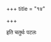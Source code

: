+++
title = "१४"

+++


<div class="js_include " url="/vedAH_yajuH/taittirIyam/sUtram/ApastambaH/dharma-sUtram/vishvAsa-prastutiH/1/04/14/01_agnihotramatithayaH.md"  newLevelForH1="3" includeTitle="true"  > </div>
<div class="js_include collapsed" url="/vedAH_yajuH/taittirIyam/sUtram/ApastambaH/dharma-sUtram/haradatta-TIkA/1/04/14/01_agnihotramatithayaH.md"  newLevelForH1="4" title="हरदत्त-टीका"  > </div>
<div class="js_include collapsed" url="/vedAH_yajuH/taittirIyam/sUtram/ApastambaH/dharma-sUtram/buhler/1/04/14/01_agnihotramatithayaH.md"  newLevelForH1="4" title="Bühler"  > </div>

  

<div class="js_include " url="/vedAH_yajuH/taittirIyam/sUtram/ApastambaH/dharma-sUtram/vishvAsa-prastutiH/1/04/14/02_yachchAnyadevaM_yuktam.md"  newLevelForH1="3" includeTitle="true"  > </div>
<div class="js_include collapsed" url="/vedAH_yajuH/taittirIyam/sUtram/ApastambaH/dharma-sUtram/haradatta-TIkA/1/04/14/02_yachchAnyadevaM_yuktam.md"  newLevelForH1="4" title="हरदत्त-टीका"  > </div>
<div class="js_include collapsed" url="/vedAH_yajuH/taittirIyam/sUtram/ApastambaH/dharma-sUtram/buhler/1/04/14/02_yachchAnyadevaM_yuktam.md"  newLevelForH1="4" title="Bühler"  > </div>

  

<div class="js_include " url="/vedAH_yajuH/taittirIyam/sUtram/ApastambaH/dharma-sUtram/vishvAsa-prastutiH/1/04/14/03_adhyayanArthena_ya~n_chodayenna.md"  newLevelForH1="3" includeTitle="true"  > </div>
<div class="js_include collapsed" url="/vedAH_yajuH/taittirIyam/sUtram/ApastambaH/dharma-sUtram/haradatta-TIkA/1/04/14/03_adhyayanArthena_ya~n_chodayenna.md"  newLevelForH1="4" title="हरदत्त-टीका"  > </div>
<div class="js_include collapsed" url="/vedAH_yajuH/taittirIyam/sUtram/ApastambaH/dharma-sUtram/buhler/1/04/14/03_adhyayanArthena_ya~n_chodayenna.md"  newLevelForH1="4" title="Bühler"  > </div>

   

<div class="js_include " url="/vedAH_yajuH/taittirIyam/sUtram/ApastambaH/dharma-sUtram/vishvAsa-prastutiH/1/04/14/04_na_chAsmindoSham_pashyet.md"  newLevelForH1="3" includeTitle="true"  > </div>
<div class="js_include collapsed" url="/vedAH_yajuH/taittirIyam/sUtram/ApastambaH/dharma-sUtram/haradatta-TIkA/1/04/14/04_na_chAsmindoSham_pashyet.md"  newLevelForH1="4" title="हरदत्त-टीका"  > </div>
<div class="js_include collapsed" url="/vedAH_yajuH/taittirIyam/sUtram/ApastambaH/dharma-sUtram/buhler/1/04/14/04_na_chAsmindoSham_pashyet.md"  newLevelForH1="4" title="Bühler"  > </div>

   

<div class="js_include " url="/vedAH_yajuH/taittirIyam/sUtram/ApastambaH/dharma-sUtram/vishvAsa-prastutiH/1/04/14/05_yadRchChAyAmasaMvRttau_gatireva_tasmin.md"  newLevelForH1="3" includeTitle="true"  > </div>
<div class="js_include collapsed" url="/vedAH_yajuH/taittirIyam/sUtram/ApastambaH/dharma-sUtram/haradatta-TIkA/1/04/14/05_yadRchChAyAmasaMvRttau_gatireva_tasmin.md"  newLevelForH1="4" title="हरदत्त-टीका"  > </div>
<div class="js_include collapsed" url="/vedAH_yajuH/taittirIyam/sUtram/ApastambaH/dharma-sUtram/buhler/1/04/14/05_yadRchChAyAmasaMvRttau_gatireva_tasmin.md"  newLevelForH1="4" title="Bühler"  > </div>

  

<div class="js_include " url="/vedAH_yajuH/taittirIyam/sUtram/ApastambaH/dharma-sUtram/vishvAsa-prastutiH/1/04/14/06_mAtari_pitaryAchAryavachChushrUShA.md"  newLevelForH1="3" includeTitle="true"  > </div>
<div class="js_include collapsed" url="/vedAH_yajuH/taittirIyam/sUtram/ApastambaH/dharma-sUtram/haradatta-TIkA/1/04/14/06_mAtari_pitaryAchAryavachChushrUShA.md"  newLevelForH1="4" title="हरदत्त-टीका"  > </div>
<div class="js_include collapsed" url="/vedAH_yajuH/taittirIyam/sUtram/ApastambaH/dharma-sUtram/buhler/1/04/14/06_mAtari_pitaryAchAryavachChushrUShA.md"  newLevelForH1="4" title="Bühler"  > </div>

   

<div class="js_include " url="/vedAH_yajuH/taittirIyam/sUtram/ApastambaH/dharma-sUtram/vishvAsa-prastutiH/1/04/14/07_samAvRttena_sarve_gurava.md"  newLevelForH1="3" includeTitle="true"  > </div>
<div class="js_include collapsed" url="/vedAH_yajuH/taittirIyam/sUtram/ApastambaH/dharma-sUtram/haradatta-TIkA/1/04/14/07_samAvRttena_sarve_gurava.md"  newLevelForH1="4" title="हरदत्त-टीका"  > </div>
<div class="js_include collapsed" url="/vedAH_yajuH/taittirIyam/sUtram/ApastambaH/dharma-sUtram/buhler/1/04/14/07_samAvRttena_sarve_gurava.md"  newLevelForH1="4" title="Bühler"  > </div>

  

<div class="js_include " url="/vedAH_yajuH/taittirIyam/sUtram/ApastambaH/dharma-sUtram/vishvAsa-prastutiH/1/04/14/08_proShya_cha_samAgame.md"  newLevelForH1="3" includeTitle="true"  > </div>
<div class="js_include collapsed" url="/vedAH_yajuH/taittirIyam/sUtram/ApastambaH/dharma-sUtram/haradatta-TIkA/1/04/14/08_proShya_cha_samAgame.md"  newLevelForH1="4" title="हरदत्त-टीका"  > </div>
<div class="js_include collapsed" url="/vedAH_yajuH/taittirIyam/sUtram/ApastambaH/dharma-sUtram/buhler/1/04/14/08_proShya_cha_samAgame.md"  newLevelForH1="4" title="Bühler"  > </div>

  

<div class="js_include " url="/vedAH_yajuH/taittirIyam/sUtram/ApastambaH/dharma-sUtram/vishvAsa-prastutiH/1/04/14/09_bhrAtRShu_bhaginIShu_cha.md"  newLevelForH1="3" includeTitle="true"  > </div>
<div class="js_include collapsed" url="/vedAH_yajuH/taittirIyam/sUtram/ApastambaH/dharma-sUtram/haradatta-TIkA/1/04/14/09_bhrAtRShu_bhaginIShu_cha.md"  newLevelForH1="4" title="हरदत्त-टीका"  > </div>
<div class="js_include collapsed" url="/vedAH_yajuH/taittirIyam/sUtram/ApastambaH/dharma-sUtram/buhler/1/04/14/09_bhrAtRShu_bhaginIShu_cha.md"  newLevelForH1="4" title="Bühler"  > </div>

  

<div class="js_include " url="/vedAH_yajuH/taittirIyam/sUtram/ApastambaH/dharma-sUtram/vishvAsa-prastutiH/1/04/14/10_nityA_cha_pUjA.md"  newLevelForH1="3" includeTitle="true"  > </div>
<div class="js_include collapsed" url="/vedAH_yajuH/taittirIyam/sUtram/ApastambaH/dharma-sUtram/haradatta-TIkA/1/04/14/10_nityA_cha_pUjA.md"  newLevelForH1="4" title="हरदत्त-टीका"  > </div>
<div class="js_include collapsed" url="/vedAH_yajuH/taittirIyam/sUtram/ApastambaH/dharma-sUtram/buhler/1/04/14/10_nityA_cha_pUjA.md"  newLevelForH1="4" title="Bühler"  > </div>

  

<div class="js_include " url="/vedAH_yajuH/taittirIyam/sUtram/ApastambaH/dharma-sUtram/vishvAsa-prastutiH/1/04/14/11_RtvikshvashurapitRvyamAtulAnavaravayasaH_pratyutthAyAbhivadet.md"  newLevelForH1="3" includeTitle="true"  > </div>
<div class="js_include collapsed" url="/vedAH_yajuH/taittirIyam/sUtram/ApastambaH/dharma-sUtram/haradatta-TIkA/1/04/14/11_RtvikshvashurapitRvyamAtulAnavaravayasaH_pratyutthAyAbhivadet.md"  newLevelForH1="4" title="हरदत्त-टीका"  > </div>
<div class="js_include collapsed" url="/vedAH_yajuH/taittirIyam/sUtram/ApastambaH/dharma-sUtram/buhler/1/04/14/11_RtvikshvashurapitRvyamAtulAnavaravayasaH_pratyutthAyAbhivadet.md"  newLevelForH1="4" title="Bühler"  > </div>

   

<div class="js_include " url="/vedAH_yajuH/taittirIyam/sUtram/ApastambaH/dharma-sUtram/vishvAsa-prastutiH/1/04/14/12_tUShNIM_vopasangRhNIyAt.md"  newLevelForH1="3" includeTitle="true"  > </div>
<div class="js_include collapsed" url="/vedAH_yajuH/taittirIyam/sUtram/ApastambaH/dharma-sUtram/haradatta-TIkA/1/04/14/12_tUShNIM_vopasangRhNIyAt.md"  newLevelForH1="4" title="हरदत्त-टीका"  > </div>
<div class="js_include collapsed" url="/vedAH_yajuH/taittirIyam/sUtram/ApastambaH/dharma-sUtram/buhler/1/04/14/12_tUShNIM_vopasangRhNIyAt.md"  newLevelForH1="4" title="Bühler"  > </div>

<div class="js_include " url="/vedAH_yajuH/taittirIyam/sUtram/ApastambaH/dharma-sUtram/vishvAsa-prastutiH/1/04/14/13_dashavarSham_paurasakhyam_panchavarShan.md"  newLevelForH1="3" includeTitle="true"  > </div>
<div class="js_include collapsed" url="/vedAH_yajuH/taittirIyam/sUtram/ApastambaH/dharma-sUtram/haradatta-TIkA/1/04/14/13_dashavarSham_paurasakhyam_panchavarShan.md"  newLevelForH1="4" title="हरदत्त-टीका"  > </div>
<div class="js_include collapsed" url="/vedAH_yajuH/taittirIyam/sUtram/ApastambaH/dharma-sUtram/buhler/1/04/14/13_dashavarSham_paurasakhyam_panchavarShan.md"  newLevelForH1="4" title="Bühler"  > </div>

    

<div class="js_include " url="/vedAH_yajuH/taittirIyam/sUtram/ApastambaH/dharma-sUtram/vishvAsa-prastutiH/1/04/14/14_jnAyamAne_vayovisheShe_vRddhatarAyAbhivAdyam.md"  newLevelForH1="3" includeTitle="true"  > </div>
<div class="js_include collapsed" url="/vedAH_yajuH/taittirIyam/sUtram/ApastambaH/dharma-sUtram/haradatta-TIkA/1/04/14/14_jnAyamAne_vayovisheShe_vRddhatarAyAbhivAdyam.md"  newLevelForH1="4" title="हरदत्त-टीका"  > </div>
<div class="js_include collapsed" url="/vedAH_yajuH/taittirIyam/sUtram/ApastambaH/dharma-sUtram/buhler/1/04/14/14_jnAyamAne_vayovisheShe_vRddhatarAyAbhivAdyam.md"  newLevelForH1="4" title="Bühler"  > </div>

   

<div class="js_include " url="/vedAH_yajuH/taittirIyam/sUtram/ApastambaH/dharma-sUtram/vishvAsa-prastutiH/1/04/14/15_viShamagatAyAgurave_nAbhivAdyam.md"  newLevelForH1="3" includeTitle="true"  > </div>
<div class="js_include collapsed" url="/vedAH_yajuH/taittirIyam/sUtram/ApastambaH/dharma-sUtram/haradatta-TIkA/1/04/14/15_viShamagatAyAgurave_nAbhivAdyam.md"  newLevelForH1="4" title="हरदत्त-टीका"  > </div>
<div class="js_include collapsed" url="/vedAH_yajuH/taittirIyam/sUtram/ApastambaH/dharma-sUtram/buhler/1/04/14/15_viShamagatAyAgurave_nAbhivAdyam.md"  newLevelForH1="4" title="Bühler"  > </div>

  

<div class="js_include " url="/vedAH_yajuH/taittirIyam/sUtram/ApastambaH/dharma-sUtram/vishvAsa-prastutiH/1/04/14/16_anvAruhya_vAbhivAdayIta.md"  newLevelForH1="3" includeTitle="true"  > </div>
<div class="js_include collapsed" url="/vedAH_yajuH/taittirIyam/sUtram/ApastambaH/dharma-sUtram/haradatta-TIkA/1/04/14/16_anvAruhya_vAbhivAdayIta.md"  newLevelForH1="4" title="हरदत्त-टीका"  > </div>
<div class="js_include collapsed" url="/vedAH_yajuH/taittirIyam/sUtram/ApastambaH/dharma-sUtram/buhler/1/04/14/16_anvAruhya_vAbhivAdayIta.md"  newLevelForH1="4" title="Bühler"  > </div>

  

<div class="js_include " url="/vedAH_yajuH/taittirIyam/sUtram/ApastambaH/dharma-sUtram/vishvAsa-prastutiH/1/04/14/17_sarvatra_tu_pratyutthAyAbhivAdanam.md"  newLevelForH1="3" includeTitle="true"  > </div>
<div class="js_include collapsed" url="/vedAH_yajuH/taittirIyam/sUtram/ApastambaH/dharma-sUtram/haradatta-TIkA/1/04/14/17_sarvatra_tu_pratyutthAyAbhivAdanam.md"  newLevelForH1="4" title="हरदत्त-टीका"  > </div>
<div class="js_include collapsed" url="/vedAH_yajuH/taittirIyam/sUtram/ApastambaH/dharma-sUtram/buhler/1/04/14/17_sarvatra_tu_pratyutthAyAbhivAdanam.md"  newLevelForH1="4" title="Bühler"  > </div>

  

<div class="js_include " url="/vedAH_yajuH/taittirIyam/sUtram/ApastambaH/dharma-sUtram/vishvAsa-prastutiH/1/04/14/18_aprayatena_nAbhivAdyam.md"  newLevelForH1="3" includeTitle="true"  > </div>
<div class="js_include collapsed" url="/vedAH_yajuH/taittirIyam/sUtram/ApastambaH/dharma-sUtram/haradatta-TIkA/1/04/14/18_aprayatena_nAbhivAdyam.md"  newLevelForH1="4" title="हरदत्त-टीका"  > </div>
<div class="js_include collapsed" url="/vedAH_yajuH/taittirIyam/sUtram/ApastambaH/dharma-sUtram/buhler/1/04/14/18_aprayatena_nAbhivAdyam.md"  newLevelForH1="4" title="Bühler"  > </div>

  

<div class="js_include " url="/vedAH_yajuH/taittirIyam/sUtram/ApastambaH/dharma-sUtram/vishvAsa-prastutiH/1/04/14/19_tathAprayatAya.md"  newLevelForH1="3" includeTitle="true"  > </div>
<div class="js_include collapsed" url="/vedAH_yajuH/taittirIyam/sUtram/ApastambaH/dharma-sUtram/haradatta-TIkA/1/04/14/19_tathAprayatAya.md"  newLevelForH1="4" title="हरदत्त-टीका"  > </div>
<div class="js_include collapsed" url="/vedAH_yajuH/taittirIyam/sUtram/ApastambaH/dharma-sUtram/buhler/1/04/14/19_tathAprayatAya.md"  newLevelForH1="4" title="Bühler"  > </div>

  

<div class="js_include " url="/vedAH_yajuH/taittirIyam/sUtram/ApastambaH/dharma-sUtram/vishvAsa-prastutiH/1/04/14/20_aprayatashcha_na_pratyabhivadet.md"  newLevelForH1="3" includeTitle="true"  > </div>
<div class="js_include collapsed" url="/vedAH_yajuH/taittirIyam/sUtram/ApastambaH/dharma-sUtram/haradatta-TIkA/1/04/14/20_aprayatashcha_na_pratyabhivadet.md"  newLevelForH1="4" title="हरदत्त-टीका"  > </div>
<div class="js_include collapsed" url="/vedAH_yajuH/taittirIyam/sUtram/ApastambaH/dharma-sUtram/buhler/1/04/14/20_aprayatashcha_na_pratyabhivadet.md"  newLevelForH1="4" title="Bühler"  > </div>

<div class="js_include " url="/vedAH_yajuH/taittirIyam/sUtram/ApastambaH/dharma-sUtram/vishvAsa-prastutiH/1/04/14/21_pativayasaH_striyaH.md"  newLevelForH1="3" includeTitle="true"  > </div>
<div class="js_include collapsed" url="/vedAH_yajuH/taittirIyam/sUtram/ApastambaH/dharma-sUtram/haradatta-TIkA/1/04/14/21_pativayasaH_striyaH.md"  newLevelForH1="4" title="हरदत्त-टीका"  > </div>
<div class="js_include collapsed" url="/vedAH_yajuH/taittirIyam/sUtram/ApastambaH/dharma-sUtram/buhler/1/04/14/21_pativayasaH_striyaH.md"  newLevelForH1="4" title="Bühler"  > </div>

   

<div class="js_include " url="/vedAH_yajuH/taittirIyam/sUtram/ApastambaH/dharma-sUtram/vishvAsa-prastutiH/1/04/14/22_na_sopAnahveShTitashirA_avahitapANirvAbhivAdayIta.md"  newLevelForH1="3" includeTitle="true"  > </div>
<div class="js_include collapsed" url="/vedAH_yajuH/taittirIyam/sUtram/ApastambaH/dharma-sUtram/haradatta-TIkA/1/04/14/22_na_sopAnahveShTitashirA_avahitapANirvAbhivAdayIta.md"  newLevelForH1="4" title="हरदत्त-टीका"  > </div>
<div class="js_include collapsed" url="/vedAH_yajuH/taittirIyam/sUtram/ApastambaH/dharma-sUtram/buhler/1/04/14/22_na_sopAnahveShTitashirA_avahitapANirvAbhivAdayIta.md"  newLevelForH1="4" title="Bühler"  > </div>

  

<div class="js_include " url="/vedAH_yajuH/taittirIyam/sUtram/ApastambaH/dharma-sUtram/vishvAsa-prastutiH/1/04/14/23_sarvanAmnA_striyo_rAjanyavaishyau.md"  newLevelForH1="3" includeTitle="true"  > </div>
<div class="js_include collapsed" url="/vedAH_yajuH/taittirIyam/sUtram/ApastambaH/dharma-sUtram/haradatta-TIkA/1/04/14/23_sarvanAmnA_striyo_rAjanyavaishyau.md"  newLevelForH1="4" title="हरदत्त-टीका"  > </div>
<div class="js_include collapsed" url="/vedAH_yajuH/taittirIyam/sUtram/ApastambaH/dharma-sUtram/buhler/1/04/14/23_sarvanAmnA_striyo_rAjanyavaishyau.md"  newLevelForH1="4" title="Bühler"  > </div>

   

<div class="js_include " url="/vedAH_yajuH/taittirIyam/sUtram/ApastambaH/dharma-sUtram/vishvAsa-prastutiH/1/04/14/24_mAtaramAchAryadAra~n_chetyeke.md"  newLevelForH1="3" includeTitle="true"  > </div>
<div class="js_include collapsed" url="/vedAH_yajuH/taittirIyam/sUtram/ApastambaH/dharma-sUtram/haradatta-TIkA/1/04/14/24_mAtaramAchAryadAra~n_chetyeke.md"  newLevelForH1="4" title="हरदत्त-टीका"  > </div>
<div class="js_include collapsed" url="/vedAH_yajuH/taittirIyam/sUtram/ApastambaH/dharma-sUtram/buhler/1/04/14/24_mAtaramAchAryadAra~n_chetyeke.md"  newLevelForH1="4" title="Bühler"  > </div>

<div class="js_include " url="/vedAH_yajuH/taittirIyam/sUtram/ApastambaH/dharma-sUtram/vishvAsa-prastutiH/1/04/14/25_dashavarShashcha_brAhmaNaH_shatavarShashcha.md"  newLevelForH1="3" includeTitle="true"  > </div>
<div class="js_include collapsed" url="/vedAH_yajuH/taittirIyam/sUtram/ApastambaH/dharma-sUtram/haradatta-TIkA/1/04/14/25_dashavarShashcha_brAhmaNaH_shatavarShashcha.md"  newLevelForH1="4" title="हरदत्त-टीका"  > </div>
<div class="js_include collapsed" url="/vedAH_yajuH/taittirIyam/sUtram/ApastambaH/dharma-sUtram/buhler/1/04/14/25_dashavarShashcha_brAhmaNaH_shatavarShashcha.md"  newLevelForH1="4" title="Bühler"  > </div>

   

<div class="js_include " url="/vedAH_yajuH/taittirIyam/sUtram/ApastambaH/dharma-sUtram/vishvAsa-prastutiH/1/04/14/26_kushalamavaravayasaM_vayasyaM_vA.md"  newLevelForH1="3" includeTitle="true"  > </div>
<div class="js_include collapsed" url="/vedAH_yajuH/taittirIyam/sUtram/ApastambaH/dharma-sUtram/haradatta-TIkA/1/04/14/26_kushalamavaravayasaM_vayasyaM_vA.md"  newLevelForH1="4" title="हरदत्त-टीका"  > </div>
<div class="js_include collapsed" url="/vedAH_yajuH/taittirIyam/sUtram/ApastambaH/dharma-sUtram/buhler/1/04/14/26_kushalamavaravayasaM_vayasyaM_vA.md"  newLevelForH1="4" title="Bühler"  > </div>

<div class="js_include " url="/vedAH_yajuH/taittirIyam/sUtram/ApastambaH/dharma-sUtram/vishvAsa-prastutiH/1/04/14/27_anAmaya~N_xatriyam.md"  newLevelForH1="3" includeTitle="true"  > </div>
<div class="js_include collapsed" url="/vedAH_yajuH/taittirIyam/sUtram/ApastambaH/dharma-sUtram/haradatta-TIkA/1/04/14/27_anAmaya~N_xatriyam.md"  newLevelForH1="4" title="हरदत्त-टीका"  > </div>
<div class="js_include collapsed" url="/vedAH_yajuH/taittirIyam/sUtram/ApastambaH/dharma-sUtram/buhler/1/04/14/27_anAmaya~N_xatriyam.md"  newLevelForH1="4" title="Bühler"  > </div>

  

<div class="js_include " url="/vedAH_yajuH/taittirIyam/sUtram/ApastambaH/dharma-sUtram/vishvAsa-prastutiH/1/04/14/28_anaShTaM_vaishyam.md"  newLevelForH1="3" includeTitle="true"  > </div>
<div class="js_include collapsed" url="/vedAH_yajuH/taittirIyam/sUtram/ApastambaH/dharma-sUtram/haradatta-TIkA/1/04/14/28_anaShTaM_vaishyam.md"  newLevelForH1="4" title="हरदत्त-टीका"  > </div>
<div class="js_include collapsed" url="/vedAH_yajuH/taittirIyam/sUtram/ApastambaH/dharma-sUtram/buhler/1/04/14/28_anaShTaM_vaishyam.md"  newLevelForH1="4" title="Bühler"  > </div>

  

<div class="js_include " url="/vedAH_yajuH/taittirIyam/sUtram/ApastambaH/dharma-sUtram/vishvAsa-prastutiH/1/04/14/29_ArogyaM_shUdra_m.md"  newLevelForH1="3" includeTitle="true"  > </div>
<div class="js_include collapsed" url="/vedAH_yajuH/taittirIyam/sUtram/ApastambaH/dharma-sUtram/haradatta-TIkA/1/04/14/29_ArogyaM_shUdra_m.md"  newLevelForH1="4" title="हरदत्त-टीका"  > </div>
<div class="js_include collapsed" url="/vedAH_yajuH/taittirIyam/sUtram/ApastambaH/dharma-sUtram/buhler/1/04/14/29_ArogyaM_shUdra_m.md"  newLevelForH1="4" title="Bühler"  > </div>

  

<div class="js_include " url="/vedAH_yajuH/taittirIyam/sUtram/ApastambaH/dharma-sUtram/vishvAsa-prastutiH/1/04/14/30_nAsambhAShya_shrotriyaM_vyativrajet.md"  newLevelForH1="3" includeTitle="true"  > </div>
<div class="js_include collapsed" url="/vedAH_yajuH/taittirIyam/sUtram/ApastambaH/dharma-sUtram/haradatta-TIkA/1/04/14/30_nAsambhAShya_shrotriyaM_vyativrajet.md"  newLevelForH1="4" title="हरदत्त-टीका"  > </div>
<div class="js_include collapsed" url="/vedAH_yajuH/taittirIyam/sUtram/ApastambaH/dharma-sUtram/buhler/1/04/14/30_nAsambhAShya_shrotriyaM_vyativrajet.md"  newLevelForH1="4" title="Bühler"  > </div>

  

<div class="js_include " url="/vedAH_yajuH/taittirIyam/sUtram/ApastambaH/dharma-sUtram/vishvAsa-prastutiH/1/04/14/31_araNye_cha_striyam.md"  newLevelForH1="3" includeTitle="true"  > </div>
<div class="js_include collapsed" url="/vedAH_yajuH/taittirIyam/sUtram/ApastambaH/dharma-sUtram/haradatta-TIkA/1/04/14/31_araNye_cha_striyam.md"  newLevelForH1="4" title="हरदत्त-टीका"  > </div>
<div class="js_include collapsed" url="/vedAH_yajuH/taittirIyam/sUtram/ApastambaH/dharma-sUtram/buhler/1/04/14/31_araNye_cha_striyam.md"  newLevelForH1="4" title="Bühler"  > </div>

  

इति चतुर्थः पटलः